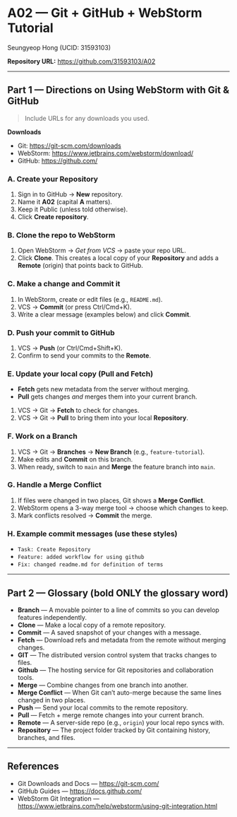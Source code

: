 # A02 — Git + GitHub + WebStorm Tutorial
Seungyeop Hong (UCID: 31593103)

**Repository URL:** https://github.com/31593103/A02

---

## Part 1 — Directions on Using WebStorm with Git & GitHub

> Include URLs for any downloads you used.

**Downloads**
- Git: https://git-scm.com/downloads  
- WebStorm: https://www.jetbrains.com/webstorm/download/  
- GitHub: https://github.com/

### A. Create your **Repository**
1. Sign in to GitHub → **New** repository.
2. Name it **A02** (capital **A** matters).
3. Keep it Public (unless told otherwise).
4. Click **Create repository**.

### B. Clone the repo to WebStorm
1. Open WebStorm → *Get from VCS* → paste your repo URL.
2. Click **Clone**. This creates a local copy of your **Repository** and adds a **Remote** (origin) that points back to GitHub.

### C. Make a change and **Commit** it
1. In WebStorm, create or edit files (e.g., `README.md`).
2. VCS → **Commit** (or press Ctrl/Cmd+K).
3. Write a clear message (examples below) and click **Commit**.

### D. **Push** your commit to GitHub
1. VCS → **Push** (or Ctrl/Cmd+Shift+K).
2. Confirm to send your commits to the **Remote**.

### E. Update your local copy (**Pull** and **Fetch**)
- **Fetch** gets new metadata from the server without merging.
- **Pull** gets changes *and* merges them into your current branch.
1. VCS → Git → **Fetch** to check for changes.
2. VCS → Git → **Pull** to bring them into your local **Repository**.

### F. Work on a **Branch**
1. VCS → Git → **Branches** → **New Branch** (e.g., `feature-tutorial`).
2. Make edits and **Commit** on this branch.
3. When ready, switch to `main` and **Merge** the feature branch into `main`.

### G. Handle a **Merge Conflict**
1. If files were changed in two places, Git shows a **Merge Conflict**.
2. WebStorm opens a 3-way merge tool → choose which changes to keep.
3. Mark conflicts resolved → **Commit** the merge.

### H. Example commit messages (use these styles)
- `Task: Create Repository`
- `Feature: added workflow for using github`
- `Fix: changed readme.md for definition of terms`

---

## Part 2 — Glossary (bold ONLY the glossary word)
- **Branch** — A movable pointer to a line of commits so you can develop features independently.
- **Clone** — Make a local copy of a remote repository.
- **Commit** — A saved snapshot of your changes with a message.
- **Fetch** — Download refs and metadata from the remote without merging changes.
- **GIT** — The distributed version control system that tracks changes to files.
- **Github** — The hosting service for Git repositories and collaboration tools.
- **Merge** — Combine changes from one branch into another.
- **Merge Conflict** — When Git can’t auto-merge because the same lines changed in two places.
- **Push** — Send your local commits to the remote repository.
- **Pull** — Fetch + merge remote changes into your current branch.
- **Remote** — A server-side repo (e.g., `origin`) your local repo syncs with.
- **Repository** — The project folder tracked by Git containing history, branches, and files.

---

## References
- Git Downloads and Docs — https://git-scm.com/  
- GitHub Guides — https://docs.github.com/  
- WebStorm Git Integration — https://www.jetbrains.com/help/webstorm/using-git-integration.html
